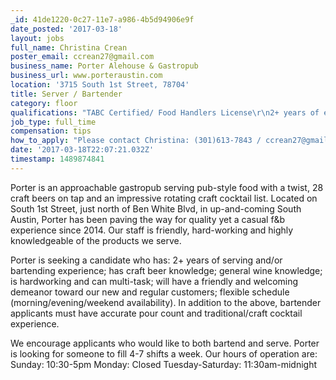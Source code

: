 ```yaml
---
_id: 41de1220-0c27-11e7-a986-4b5d94906e9f
date_posted: '2017-03-18'
layout: jobs
full_name: Christina Crean
poster_email: ccrean27@gmail.com
business_name: Porter Alehouse & Gastropub
business_url: www.porteraustin.com
location: '3715 South 1st Street, 78704'
title: Server / Bartender
category: floor
qualifications: "TABC Certified/ Food Handlers License\r\n2+ years of experience"
job_type: full_time
compensation: tips
how_to_apply: "Please contact Christina: (301)613-7843 / ccrean27@gmail.com\r\n\r\nResumes preferred"
date: '2017-03-18T22:07:21.032Z'
timestamp: 1489874841
---
```

Porter is an approachable gastropub serving pub-style food with a twist, 28 craft beers on tap and an impressive rotating craft cocktail list. Located on South 1st Street, just north of Ben White Blvd, in up-and-coming South Austin, Porter has been paving the way for quality yet a casual f&b experience since 2014. Our staff is friendly, hard-working and highly knowledgeable of the products we serve. 

Porter is seeking a candidate who has: 2+ years of serving and/or bartending experience; has craft beer knowledge; general wine knowledge; is hardworking and can multi-task; will have a friendly and welcoming demeanor toward our new and regular customers; flexible schedule (morning/evening/weekend availability). In addition to the above, bartender applicants must have accurate pour count and traditional/craft cocktail experience. 

We encourage applicants who would like to both bartend and serve.
Porter is looking for someone to fill 4-7 shifts a week.
Our hours of operation are:
Sunday: 10:30-5pm
Monday: Closed
Tuesday-Saturday: 11:30am-midnight
